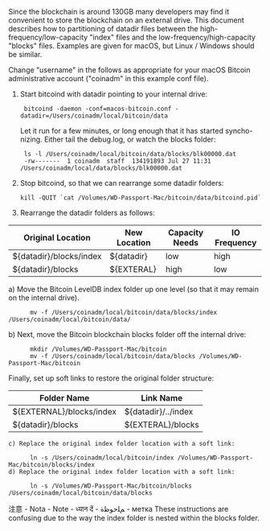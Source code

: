 Since the blockchain is around 130GB many developers may find it 
convenient to store the blockchain on an external drive.  This
document describes how to partitioning of datadir files between 
the high-frequency/low-capacity "index" files and the low-frequency/high-capacity "blocks" files. 
Examples are given for macOS, but Linux / Windows should be similar. 

Change "username" in the follows as appropriate for your macOS Bitcoin
administrative account ("coinadm" in this example conf file).

1) Start bitcoind with datadir pointing to your internal drive:

        bitcoind -daemon -conf=macos-bitcoin.conf -datadir=/Users/coinadm/local/bitcoin/data
   Let it run for a few minutes, or long enough that it has started syncho-
   nizing.  Either tail the debug.log, or watch the blocks folder:
   
        ls -l /Users/coinadm/local/bitcoin/data/blocks/blk00000.dat
        -rw-------  1 coinadm  staff  134191893 Jul 27 11:31 /Users/coinadm/local/data/blocks/blk00000.dat
2) Stop bitcoind, so that we can rearrange some datadir folders:

       kill -QUIT `cat /Volumes/WD-Passport-Mac/bitcoin/data/bitcoind.pid`
3) Rearrange the datadir folders as follows:

| Original Location       | New Location | Capacity Needs | IO Frequency        |
| ----------------------- | ------------ | -------------- | ------------------- |
| ${datadir}/blocks/index | ${datadir}   | low            | high                |
| ${datadir}/blocks       | ${EXTERAL}   | high           | low                 |

   a) Move the Bitcoin LevelDB index folder up one level (so that it may
      remain on the internal drive).
      
          mv -f /Users/coinadm/local/bitcoin/data/blocks/index /Users/coinadm/local/bitcoin/data/
   b) Next, move the Bitcoin blockchain blocks folder off the internal drive:
   
          mkdir /Volumes/WD-Passport-Mac/bitcoin 
          mv -f /Users/coinadm/local/bitcoin/data/blocks /Volumes/WD-Passport-Mac/bitcoin 
   Finally, set up soft links to restore the original folder structure:
   
| Folder Name              | Link Name           |
| ------------------------ | ------------------- |
| ${EXTERNAL}/blocks/index | ${datadir}/../index |
| ${datadir}/blocks        | ${EXTERAL}/blocks   |

    c) Replace the original index folder location with a soft link:
      
          ln -s /Users/coinadm/local/bitcoin/index /Volumes/WD-Passport-Mac/bitcoin/blocks/index 
    d) Replace the original index folder location with a soft link:
      
          ln -s /Volumes/WD-Passport-Mac/bitcoin/blocks /Users/coinadm/local/bitcoin/data/blocks

 注意 - Nota - Note - ध्यान दें - ﻢﻠﺣﻮﻇﺓ - метка 
These instructions are confusing due to the way the index folder is nested within the blocks folder.
